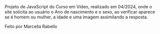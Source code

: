 ##
Projeto de JavaScript do Curso em Vídeo, realizado em 04/2024, onde o site solicita ao usuário o Ano de nascimento e o sexo, ao verificar aparece se é homem ou mulher, a idade e uma imagem assimilando a resposta.

Feito por Marcella Rabello
##